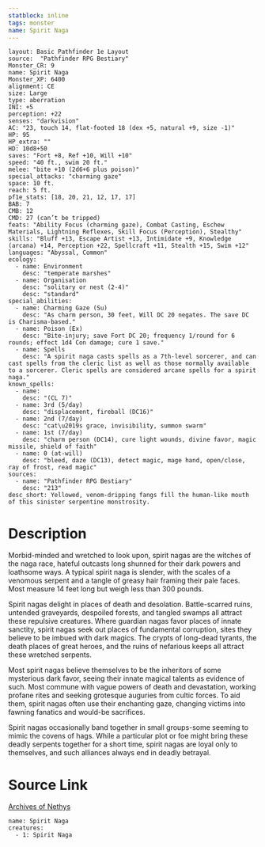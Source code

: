 ```yaml
---
statblock: inline
tags: monster
name: Spirit Naga
---
```

```statblock
layout: Basic Pathfinder 1e Layout
source:  "Pathfinder RPG Bestiary"
Monster_CR: 9
name: Spirit Naga
Monster_XP: 6400
alignment: CE
size: Large
type: aberration
INI: +5
perception: +22
senses: "darkvision"
AC: "23, touch 14, flat-footed 18 (dex +5, natural +9, size -1)"
HP: 95
HP_extra: ""
HD: 10d8+50
saves: "Fort +8, Ref +10, Will +10"
speed: "40 ft., swim 20 ft."
melee: "bite +10 (2d6+6 plus poison)"
special_attacks: "charming gaze"
space: 10 ft.
reach: 5 ft.
pf1e_stats: [18, 20, 21, 12, 17, 17]
BAB: 7
CMB: 12
CMD: 27 (can’t be tripped)
feats: "Ability Focus (charming gaze), Combat Casting, Eschew Materials, Lightning Reflexes, Skill Focus (Perception), Stealthy"
skills: "Bluff +13, Escape Artist +13, Intimidate +9, Knowledge (arcana) +14, Perception +22, Spellcraft +11, Stealth +15, Swim +12"
languages: "Abyssal, Common"
ecology:
  - name: Environment
    desc: "temperate marshes"
  - name: Organisation
    desc: "solitary or nest (2-4)"
    desc: "standard"
special_abilities:
  - name: Charming Gaze (Su)
    desc: "As charm person, 30 feet, Will DC 20 negates. The save DC is Charisma-based."
  - name: Poison (Ex)
    desc: "Bite-injury; save Fort DC 20; frequency 1/round for 6 rounds; effect 1d4 Con damage; cure 1 save."
  - name: Spells
    desc: "A spirit naga casts spells as a 7th-level sorcerer, and can cast spells from the cleric list as well as those normally available to a sorcerer. Cleric spells are considered arcane spells for a spirit naga."
known_spells:
  - name:
    desc: "(CL 7)"
  - name: 3rd (5/day)
    desc: "displacement, fireball (DC16)"
  - name: 2nd (7/day)
    desc: "cat\u2019s grace, invisibility, summon swarm"
  - name: 1st (7/day)
    desc: "charm person (DC14), cure light wounds, divine favor, magic missile, shield of faith"
  - name: 0 (at-will)
    desc: "bleed, daze (DC13), detect magic, mage hand, open/close, ray of frost, read magic"
sources:
  - name: "Pathfinder RPG Bestiary"
    desc: "213"
desc_short: Yellowed, venom-dripping fangs fill the human-like mouth of this sinister serpentine monstrosity.
```
# Description
Morbid-minded and wretched to look upon, spirit nagas are the witches of the naga race, hateful outcasts long shunned for their dark powers and loathsome ways. A typical spirit naga is slender, with the scales of a venomous serpent and a tangle of greasy hair framing their pale faces. Most measure 14 feet long but weigh less than 300 pounds.

Spirit nagas delight in places of death and desolation. Battle-scarred ruins, untended graveyards, despoiled forests, and tangled swamps all attract these repulsive creatures. Where guardian nagas favor places of innate sanctity, spirit nagas seek out places of fundamental corruption, sites they believe to be imbued with dark magics. The crypts of long-dead tyrants, the death places of great heroes, and the ruins of nefarious keeps all attract these wretched serpents.

Most spirit nagas believe themselves to be the inheritors of some mysterious dark favor, seeing their innate magical talents as evidence of such. Most commune with vague powers of death and devastation, working profane rites and seeking grotesque auguries from cultic forces. To aid them, spirit nagas often use their enchanting gaze, changing victims into fawning fanatics and would-be sacrifices.

Spirit nagas occasionally band together in small groups-some seeming to mimic the covens of hags. While a particular plot or foe might bring these deadly serpents together for a short time, spirit nagas are loyal only to themselves, and such alliances always end in deadly betrayal.
# Source Link
[Archives of Nethys](https://aonprd.com/MonsterDisplay.aspx?ItemName=Spirit%20Naga)
```encounter-table
name: Spirit Naga
creatures:
  - 1: Spirit Naga
```
